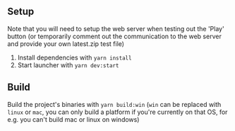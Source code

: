 ## Setup
Note that you will need to setup the web server when testing out the 'Play' button (or temporarily comment out the communication to the web server and provide your own latest.zip test file)

1. Install dependencies with `yarn install`
2. Start launcher with `yarn dev:start`

## Build
Build the project's binaries with `yarn build:win` (`win` can be replaced with `linux` or `mac`, you can only build a platform if you're currently on that OS, for e.g. you can't build mac or linux on windows)
